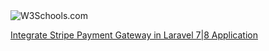 <img src="https://prnt.sc/w33uje" alt="W3Schools.com">


<a href="https://www.positronx.io/integrate-stripe-payment-gateway-in-laravel-application/">Integrate Stripe Payment Gateway in Laravel 7|8 Application</a>



